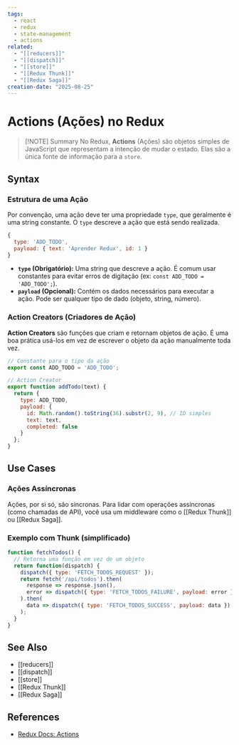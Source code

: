 ```yaml
---
tags:
  - react
  - redux
  - state-management
  - actions
related:
  - "[[reducers]]"
  - "[[dispatch]]"
  - "[[store]]"
  - "[[Redux Thunk]]"
  - "[[Redux Saga]]"
creation-date: "2025-08-25"
---
```


# Actions (Ações) no Redux

> [!NOTE] Summary
> No Redux, **Actions** (Ações) são objetos simples de JavaScript que representam a intenção de mudar o estado. Elas são a única fonte de informação para a `store`.

## Syntax

### Estrutura de uma Ação

Por convenção, uma ação deve ter uma propriedade `type`, que geralmente é uma string constante. O `type` descreve a ação que está sendo realizada.

```javascript
{
  type: 'ADD_TODO',
  payload: { text: 'Aprender Redux', id: 1 }
}
```

- **`type` (Obrigatório):** Uma string que descreve a ação. É comum usar constantes para evitar erros de digitação (ex: `const ADD_TODO = 'ADD_TODO';`).
- **`payload` (Opcional):** Contém os dados necessários para executar a ação. Pode ser qualquer tipo de dado (objeto, string, número).

### Action Creators (Criadores de Ação)

**Action Creators** são funções que criam e retornam objetos de ação. É uma boa prática usá-los em vez de escrever o objeto da ação manualmente toda vez.

```javascript
// Constante para o tipo da ação
export const ADD_TODO = 'ADD_TODO';

// Action Creator
export function addTodo(text) {
  return {
    type: ADD_TODO,
    payload: {
      id: Math.random().toString(36).substr(2, 9), // ID simples
      text: text,
      completed: false
    }
  };
}
```

## Use Cases

### Ações Assíncronas

Ações, por si só, são síncronas. Para lidar com operações assíncronas (como chamadas de API), você usa um middleware como o [[Redux Thunk]] ou [[Redux Saga]].

### Exemplo com Thunk (simplificado)

```javascript
function fetchTodos() {
  // Retorna uma função em vez de um objeto
  return function(dispatch) {
    dispatch({ type: 'FETCH_TODOS_REQUEST' });
    return fetch('/api/todos').then(
      response => response.json(),
      error => dispatch({ type: 'FETCH_TODOS_FAILURE', payload: error })
    ).then(
      data => dispatch({ type: 'FETCH_TODOS_SUCCESS', payload: data })
    );
  }
}
```

## See Also

- [[reducers]]
- [[dispatch]]
- [[store]]
- [[Redux Thunk]]
- [[Redux Saga]]

## References

- [Redux Docs: Actions](https://redux.js.org/basics/actions)